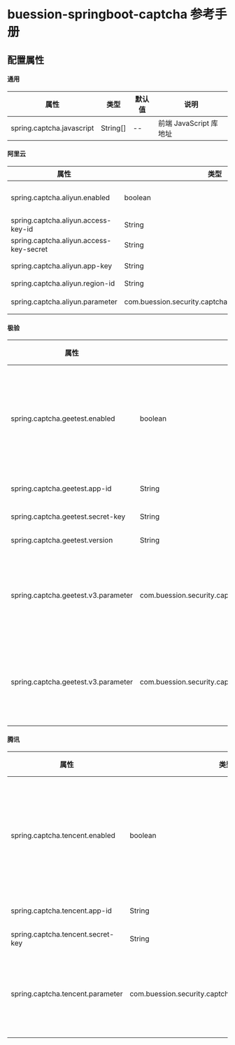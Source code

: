 # buession-springboot-captcha 参考手册


## 配置属性


#### 通用

|  属性   | 类型   | 默认值    | 说明    |
|  ----  | ----   | ----     | ----  |
| spring.captcha.javascript   | String[]    | --  | 前端 JavaScript 库地址      |


#### 阿里云

|  属性   | 类型   | 默认值    | 说明    |
|  ----  | ----   | ----     | ----  |
| spring.captcha.aliyun.enabled           | boolean                                              | true                   | 是否启用阿里云行为验证码      |
| spring.captcha.aliyun.access-key-id     | String                                               | --                     | AccessKey ID      |
| spring.captcha.aliyun.access-key-secret | String                                               | --                      | AccessKey Secret      |
| spring.captcha.aliyun.app-key           | String                                               | --                      | 服务使用的 App Key      |
| spring.captcha.aliyun.region-id         | String                                               | --                      | 区域 ID      |
| spring.captcha.aliyun.parameter         | com.buession.security.captcha.aliyun.AliyunParameter | AliyunParameter 默认值   | 前端提交参数名称      |


#### 极验

|  属性   | 类型   | 默认值    | 说明    |
|  ----  | ----   | ----     | ----  |
| spring.captcha.geetest.enabled       | boolean                                                          | true                   | 是否启极验行为验证码      |
| spring.captcha.geetest.app-id        | String                                                           | --                     | 应用 ID      |
| spring.captcha.geetest.secret-key    | String                                                           | --                     | 密钥      |
| spring.captcha.geetest.version       | String                                                           | v4                    | 版本      |
| spring.captcha.geetest.v3.parameter  | com.buession.security.captcha.geetest.api.v3.GeetestV3Parameter  | GeetestV3Parameter 默认值                     | 前端提交参数名称      |
| spring.captcha.geetest.v3.parameter  | com.buession.security.captcha.geetest.api.v4.GeetestV4Parameter  | GeetestV4Parameter 默认值                     | 前端提交参数名称      |


#### 腾讯

|  属性   | 类型   | 默认值    | 说明    |
|  ----  | ----   | ----     | ----  |
| spring.captcha.tencent.enabled    | boolean                                                | true                   | 是否启腾讯云行为验证码      |
| spring.captcha.tencent.app-id     | String                                                 | --                     | 应用 ID      |
| spring.captcha.tencent.secret-key | String                                                 | --                     | 密钥      |
| spring.captcha.tencent.parameter  | com.buession.security.captcha.tencent.TencentParameter | TencentParameter 默认值               | 前端提交参数名称      |